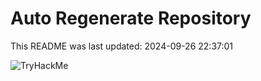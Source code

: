 # Auto Regenerate Repository

This README was last updated: 2024-09-26 22:37:01

 ![TryHackMe](https://tryhackme.com/badge/533634)